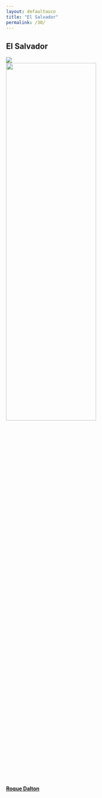 ```yaml
---
layout: defaultauco
title: "El Salvador"
permalink: /30/
---
```

<div class="container-0">
    <div class="container-title">
        <span class="country"><h2>El Salvador</h2></span>
        <div class="photo-co">
          <img src="https://www.worldatlas.com/r/w960-q80/upload/72/42/c3/sv-01.jpg" >
    </div>
</div>
<!-- partial:index.partial.html -->
<div class="container">
  <div class="timeline clearfix">
  <div class="vertical-line">
  <div id="post-1" class="vesti-col timeline-post">
   <div class="vesti-content-wrapper">
     <div class="photo">
       <img src="https://ca-times.brightspotcdn.com/dims4/default/e0d1190/2147483647/strip/true/crop/600x338+0+31/resize/1200x675!/quality/80/?url=https%3A%2F%2Fcalifornia-times-brightspot.s3.amazonaws.com%2Fdd%2Ffb%2F4e2c452432ac8c6e0bda3aa6d001%2Fla-xpm-photo-2013-may-29-la-et-jc-secrets-death-salvadoran-poet-roque-dalton-20130529" width="70%" height="50%">
       <div class="vesti-date-wrapper">
         <div class="vesti-date">
         </div>
       </div>
     </div>
     <div class="vesti-desc">
       <a class="desc-a" href="#">
         <h4><a href="{{ site.baseurl }}/rdalton/">Roque Dalton</a></h4>
       </a>
     </div>
   </div>
 </div>
  <!-- partial -->
<script src='https://cdnjs.cloudflare.com/ajax/libs/jquery/3.1.1/jquery.min.js'></script><script  src="{{ site.baseurl }}/assets/js/authorscript.js"></script>